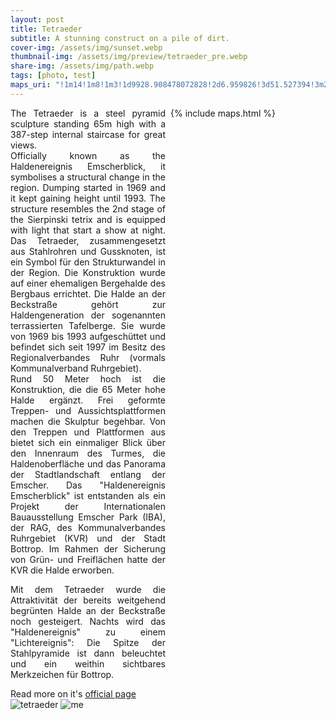 ```yaml
---
layout: post
title: Tetraeder
subtitle: A stunning construct on a pile of dirt.
cover-img: /assets/img/sunset.webp
thumbnail-img: /assets/img/preview/tetraeder_pre.webp
share-img: /assets/img/path.webp
tags: [photo, test]
maps_uri: "!1m14!1m8!1m3!1d9928.908478072828!2d6.959826!3d51.527394!3m2!1i1024!2i768!4f13.1!3m3!1m2!1s0x0%3A0xf136ae44968e98d5!2sTetraeder!5e0!3m2!1sen!2sde!4v1619802598794!5m2!1sen!2sde"
---
```



<div style="width: 100%; justify-content: space-between; display: flex;">
    <div style="width: 100%; text-align: justify;" id="lside">
        <div>
            <span class=h3>T</span>he Tetraeder is a steel pyramid sculpture standing 65m high with a 387-step internal staircase for great views.
        </div>
        Officially known as the Haldenereignis Emscherblick, it symbolises a structural change in the region. Dumping started in 1969 and it kept gaining height until 1993. The structure resembles the 2nd stage of the Sierpinski tetrix and is equipped with light that start a show at night. Das Tetraeder, zusammengesetzt aus Stahlrohren und Gussknoten, ist ein Symbol für den Strukturwandel in der Region. Die Konstruktion wurde auf einer ehemaligen Bergehalde des Bergbaus errichtet. Die Halde an der Beckstraße gehört zur Haldengeneration der sogenannten terrassierten Tafelberge. Sie wurde von 1969 bis 1993 aufgeschüttet und befindet sich seit 1997 im Besitz des Regionalverbandes Ruhr (vormals Kommunalverband Ruhrgebiet).<br>
Rund 50 Meter hoch ist die Konstruktion, die die 65 Meter hohe Halde ergänzt. Frei geformte Treppen- und Aussichtsplattformen machen die Skulptur begehbar. Von den Treppen und Plattformen aus bietet sich ein einmaliger Blick über den Innenraum des Turmes, die Haldenoberfläche und das Panorama der Stadtlandschaft entlang der Emscher. Das "Haldenereignis Emscherblick" ist entstanden als ein Projekt der Internationalen Bauausstellung Emscher Park (IBA), der RAG, des Kommunalverbandes Ruhrgebiet (KVR) und der Stadt Bottrop. Im Rahmen der Sicherung von Grün- und Freiflächen hatte der KVR die Halde erworben.

Mit dem Tetraeder wurde die Attraktivität der bereits weitgehend begrünten Halde an der Beckstraße noch gesteigert. Nachts wird das "Haldenereignis" zu einem "Lichtereignis": Die Spitze der Stahlpyramide ist dann beleuchtet und ein weithin sichtbares Merkzeichen für Bottrop.
<div style="text-align: justify;"><span>Read more on it's <a href="https://www.bottrop.de/freizeit-tourismus/sehenswert/Tetraeder.php">official page</a></span></div>
    </div>
    <div style="width: 100%; padding-left: 0.5rem;">
        {% include maps.html %}
    </div>
</div>

<div class="gallery">
    <img src="{{ '/assets/img/tetraeder.webp' | relative_url }}" alt="tetraeder" class="gallery-image"/>
    <img src="{{ '/assets/img/tetraeder_me.webp' | relative_url }}" alt="me" class="gallery-image"/>
</div>
